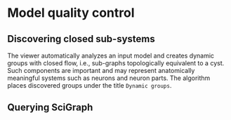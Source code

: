 # Model quality control

## Discovering closed sub-systems
The viewer automatically analyzes an input model and creates dynamic groups with closed flow, i.e., 
sub-graphs topologically equivalent to a cyst. Such components are important and may represent anatomically meaningful 
systems such as neurons and neuron parts. The algorithm places discovered groups under the title `Dynamic groups`.  

## Querying SciGraph
